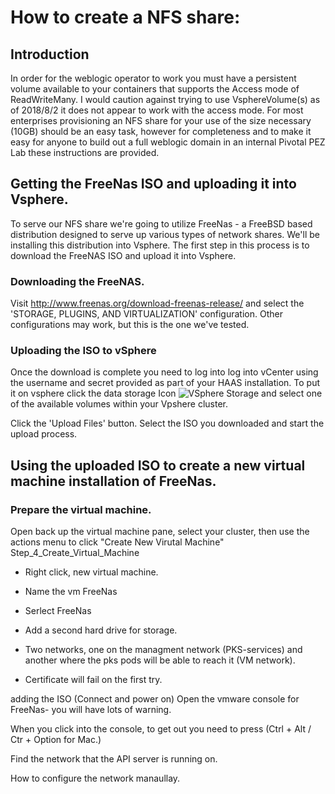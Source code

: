 # How to create a NFS share:

## Introduction
In order for the weblogic operator to work you must have a persistent volume available to your containers that supports the Access mode of ReadWriteMany.  I would caution against trying to use VsphereVolume(s) as of 2018/8/2 it does not appear to work with the access mode. For most enterprises provisioning an NFS share for your use of the size necessary (10GB) should be an easy task, however for completeness and to make it easy for anyone to build out a full weblogic domain in an internal Pivotal PEZ Lab these instructions are provided.

## Getting the FreeNas ISO and uploading it into Vsphere.
  To serve our NFS share we're going to utilize FreeNas - a FreeBSD based distribution designed to serve up various types of network shares. We'll be installing this distribution into Vsphere.  The first step in this process is to download the FreeNAS ISO and upload it into Vsphere.

### Downloading the FreeNAS.

Visit http://www.freenas.org/download-freenas-release/ and select the 'STORAGE, PLUGINS, AND VIRTUALIZATION' configuration. Other configurations may work, but this is the one we've tested.

### Uploading the ISO to vSphere
Once the download is complete you need to log into log into vCenter using the username and secret provided as part of your HAAS installation. To put it on vsphere click the data storage Icon ![VSphere Storage](Step1_VSphere_Storage.png) and select one of the available volumes within your Vpshere cluster.

Click the 'Upload Files' button. Select the ISO you downloaded and start the upload process.

## Using the uploaded ISO to create a new virtual machine installation of FreeNas.

### Prepare the virtual machine.
Open back up the virtual machine pane, select your cluster, then use the actions menu to click "Create New Virutal Machine" 
Step_4_Create_Virtual_Machine


- Right click, new virtual machine.
- Name the vm FreeNas
- Serlect FreeNas

- Add a second hard drive for storage.
- Two networks, one on the managment network (PKS-services) and another where the pks pods will be able to reach it (VM network).


- Certificate will fail on the first try.

adding the ISO (Connect and power on)
Open the vmware console for FreeNas- you will have lots of warning.

When you click into the console, to get out you need to press (Ctrl + Alt / Ctr + Option for Mac.)

Find the network that the API server is running on.

How to configure the network manaullay.
